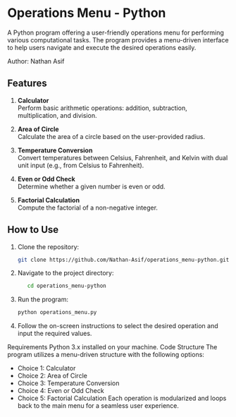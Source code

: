 # Operations Menu - Python

A Python program offering a user-friendly operations menu for performing various computational tasks. The program provides a menu-driven interface to help users navigate and execute the desired operations easily.

Author:
Nathan Asif

## Features

1. **Calculator**  
   Perform basic arithmetic operations: addition, subtraction, multiplication, and division.

2. **Area of Circle**  
   Calculate the area of a circle based on the user-provided radius.

3. **Temperature Conversion**  
   Convert temperatures between Celsius, Fahrenheit, and Kelvin with dual unit input (e.g., from Celsius to Fahrenheit).

4. **Even or Odd Check**  
   Determine whether a given number is even or odd.

5. **Factorial Calculation**  
   Compute the factorial of a non-negative integer.

## How to Use

1. Clone the repository:
   ```bash
   git clone https://github.com/Nathan-Asif/operations_menu-python.git

2. Navigate to the project directory:

   ```bash
      cd operations_menu-python
   ```
3. Run the program:
   ```bash
   python operations_menu.py
   ```
4. Follow the on-screen instructions to select the desired operation and input the required values.

Requirements
Python 3.x installed on your machine.
Code Structure
The program utilizes a menu-driven structure with the following options:
- Choice 1: Calculator
- Choice 2: Area of Circle
- Choice 3: Temperature Conversion
- Choice 4: Even or Odd Check
- Choice 5: Factorial Calculation
Each operation is modularized and loops back to the main menu for a seamless user experience.
